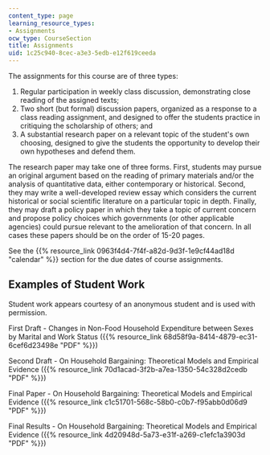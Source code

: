 ```yaml
---
content_type: page
learning_resource_types:
- Assignments
ocw_type: CourseSection
title: Assignments
uid: 1c25c940-8cec-a3e3-5edb-e12f619ceeda
---
```


The assignments for this course are of three types:

1.  Regular participation in weekly class discussion, demonstrating close reading of the assigned texts;
2.  Two short (but formal) discussion papers, organized as a response to a class reading assignment, and designed to offer the students practice in critiquing the scholarship of others; and
3.  A substantial research paper on a relevant topic of the student's own choosing, designed to give the students the opportunity to develop their own hypotheses and defend them.

The research paper may take one of three forms. First, students may pursue an original argument based on the reading of primary materials and/or the analysis of quantitative data, either contemporary or historical. Second, they may write a well-developed review essay which considers the current historical or social scientific literature on a particular topic in depth. Finally, they may draft a policy paper in which they take a topic of current concern and propose policy choices which governments (or other applicable agencies) could pursue relevant to the amelioration of that concern. In all cases these papers should be on the order of 15-20 pages.

See the {{% resource_link 0963f4d4-7f4f-a82d-9d3f-1e9cf44ad18d "calendar" %}} section for the due dates of course assignments.

Examples of Student Work
------------------------

Student work appears courtesy of an anonymous student and is used with permission.

First Draft - Changes in Non-Food Household Expenditure between Sexes by Marital and Work Status ({{% resource_link 68d58f9a-8414-4879-ec31-6cef6d23498e "PDF" %}})

Second Draft - On Household Bargaining: Theoretical Models and Empirical Evidence ({{% resource_link 70d1acad-3f2b-a7ea-1350-54c328d2cedb "PDF" %}})

Final Paper - On Household Bargaining: Theoretical Models and Empirical Evidence ({{% resource_link c1c51701-568c-58b0-c0b7-f95abb0d06d9 "PDF" %}})

Final Results - On Household Bargaining: Theoretical Models and Empirical Evidence ({{% resource_link 4d20948d-5a73-e31f-a269-c1efc1a3903d "PDF" %}})